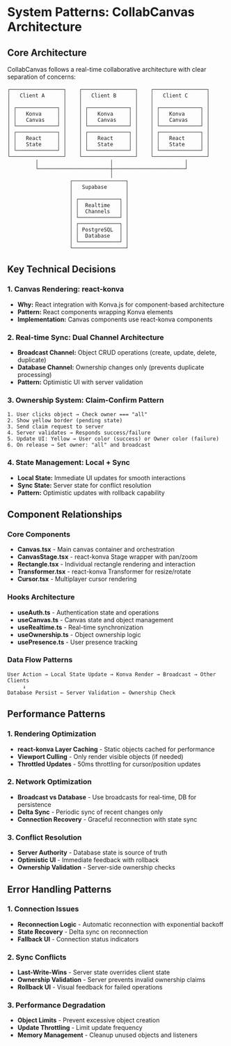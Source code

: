 # System Patterns: CollabCanvas Architecture

## Core Architecture
CollabCanvas follows a real-time collaborative architecture with clear separation of concerns:

```
┌─────────────────┐    ┌─────────────────┐    ┌─────────────────┐
│   Client A      │    │   Client B      │    │   Client C      │
│                 │    │                 │    │                 │
│ ┌─────────────┐ │    │ ┌─────────────┐ │    │ ┌─────────────┐ │
│ │   Konva     │ │    │ │   Konva     │ │    │ │   Konva     │ │
│ │   Canvas    │ │    │ │   Canvas    │ │    │ │   Canvas    │ │
│ └─────────────┘ │    │ └─────────────┘ │    │ └─────────────┘ │
│ ┌─────────────┐ │    │ ┌─────────────┐ │    │ ┌─────────────┐ │
│ │   React     │ │    │ │   React     │ │    │ │   React     │ │
│ │   State     │ │    │ │   State     │ │    │ │   State     │ │
│ └─────────────┘ │    │ └─────────────┘ │    │ └─────────────┘ │
└─────────────────┘    └─────────────────┘    └─────────────────┘
         │                       │                       │
         └───────────────────────┼───────────────────────┘
                                 │
                    ┌─────────────────┐
                    │   Supabase      │
                    │                 │
                    │ ┌─────────────┐ │
                    │ │  Realtime   │ │
                    │ │  Channels   │ │
                    │ └─────────────┘ │
                    │ ┌─────────────┐ │
                    │ │ PostgreSQL  │ │
                    │ │  Database   │ │
                    │ └─────────────┘ │
                    └─────────────────┘
```

## Key Technical Decisions

### 1. Canvas Rendering: react-konva
- **Why:** React integration with Konva.js for component-based architecture
- **Pattern:** React components wrapping Konva elements
- **Implementation:** Canvas components use react-konva components

### 2. Real-time Sync: Dual Channel Architecture
- **Broadcast Channel:** Object CRUD operations (create, update, delete, duplicate)
- **Database Channel:** Ownership changes only (prevents duplicate processing)
- **Pattern:** Optimistic UI with server validation

### 3. Ownership System: Claim-Confirm Pattern
```
1. User clicks object → Check owner === "all"
2. Show yellow border (pending state)
3. Send claim request to server
4. Server validates → Responds success/failure
5. Update UI: Yellow → User color (success) or Owner color (failure)
6. On release → Set owner: "all" and broadcast
```

### 4. State Management: Local + Sync
- **Local State:** Immediate UI updates for smooth interactions
- **Sync State:** Server state for conflict resolution
- **Pattern:** Optimistic updates with rollback capability

## Component Relationships

### Core Components
- **Canvas.tsx** - Main canvas container and orchestration
- **CanvasStage.tsx** - react-konva Stage wrapper with pan/zoom
- **Rectangle.tsx** - Individual rectangle rendering and interaction
- **Transformer.tsx** - react-konva Transformer for resize/rotate
- **Cursor.tsx** - Multiplayer cursor rendering

### Hooks Architecture
- **useAuth.ts** - Authentication state and operations
- **useCanvas.ts** - Canvas state and object management
- **useRealtime.ts** - Real-time synchronization
- **useOwnership.ts** - Object ownership logic
- **usePresence.ts** - User presence tracking

### Data Flow Patterns
```
User Action → Local State Update → Konva Render → Broadcast → Other Clients
     ↓
Database Persist ← Server Validation ← Ownership Check
```

## Performance Patterns

### 1. Rendering Optimization
- **react-konva Layer Caching** - Static objects cached for performance
- **Viewport Culling** - Only render visible objects (if needed)
- **Throttled Updates** - 50ms throttling for cursor/position updates

### 2. Network Optimization
- **Broadcast vs Database** - Use broadcasts for real-time, DB for persistence
- **Delta Sync** - Periodic sync of recent changes only
- **Connection Recovery** - Graceful reconnection with state sync

### 3. Conflict Resolution
- **Server Authority** - Database state is source of truth
- **Optimistic UI** - Immediate feedback with rollback
- **Ownership Validation** - Server-side ownership checks

## Error Handling Patterns

### 1. Connection Issues
- **Reconnection Logic** - Automatic reconnection with exponential backoff
- **State Recovery** - Delta sync on reconnection
- **Fallback UI** - Connection status indicators

### 2. Sync Conflicts
- **Last-Write-Wins** - Server state overrides client state
- **Ownership Validation** - Server prevents invalid ownership claims
- **Rollback UI** - Visual feedback for failed operations

### 3. Performance Degradation
- **Object Limits** - Prevent excessive object creation
- **Update Throttling** - Limit update frequency
- **Memory Management** - Cleanup unused objects and listeners
